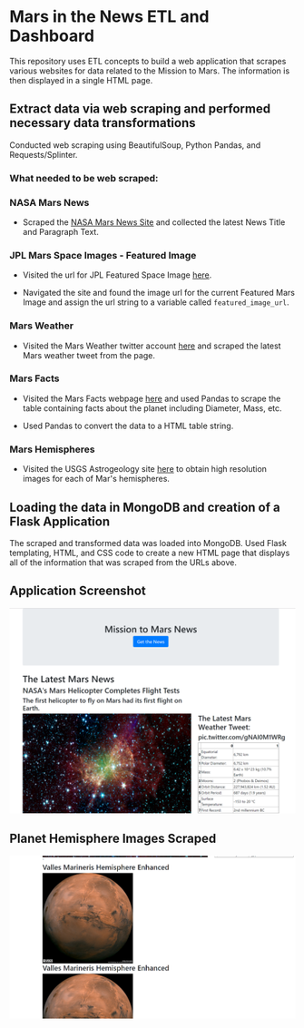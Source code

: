 # Mars in the News ETL and Dashboard

This repository uses ETL concepts to build a web application that scrapes various websites for data related to the Mission to Mars. The information is then displayed in a single HTML page. 

## Extract data via web scraping and performed necessary data transformations

Conducted web scraping using BeautifulSoup, Python Pandas, and Requests/Splinter.

### What needed to be web scraped:

### NASA Mars News

* Scraped the [NASA Mars News Site](https://mars.nasa.gov/news/) and collected the latest News Title and Paragraph Text.

### JPL Mars Space Images - Featured Image

* Visited the url for JPL Featured Space Image [here](https://www.jpl.nasa.gov/spaceimages/?search=&category=Mars).

* Navigated the site and found the image url for the current Featured Mars Image and assign the url string to a variable called `featured_image_url`.

### Mars Weather

* Visited the Mars Weather twitter account [here](https://twitter.com/marswxreport?lang=en) and scraped the latest Mars weather tweet from the page.

### Mars Facts

* Visited the Mars Facts webpage [here](http://space-facts.com/mars/) and used Pandas to scrape the table containing facts about the planet including Diameter, Mass, etc.

* Used Pandas to convert the data to a HTML table string.

### Mars Hemispheres

* Visited the USGS Astrogeology site [here](https://astrogeology.usgs.gov/search/results?q=hemisphere+enhanced&k1=target&v1=Mars) to obtain high resolution images for each of Mar's hemispheres.

## Loading the data in MongoDB and creation of a Flask Application

The scraped and transformed data was loaded into MongoDB. Used Flask templating, HTML, and CSS code to create a new HTML page that displays all of the information that was scraped from the URLs above.

## Application Screenshot

![MarsApp1](MarsApp1.png)

## Planet Hemisphere Images Scraped
![MarsApp2](MarsApp2.png)

